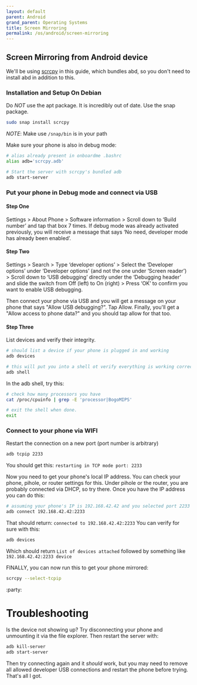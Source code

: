 ```yaml
---
layout: default
parent: Android
grand_parent: Operating Systems
title: Screen Mirroring
permalink: /os/android/screen-mirroring
---
```


## Screen Mirroring from Android device
We'll be using [scrcpy](https://github.com/Genymobile/scrcpy) in this guide, which bundles abd, so you don't need to install abd in addition to this.

### Installation and Setup On Debian
Do _NOT_ use the apt package. It is incredibly out of date. Use the snap package.
```bash
sudo snap install scrcpy
```
*NOTE*: Make use `/snap/bin` is in your path

Make sure your phone is also in debug mode:

```bash
# alias already present in onboardme .bashrc
alias adb='scrcpy.adb'

# Start the server with scrcpy's bundled adb
adb start-server
```

### Put your phone in Debug mode and connect via USB
#### Step One
Settings > About Phone > Software information > Scroll down to ‘Build number’ and tap that box 7 times. If debug mode was already activated previously, you will receive a message that says ‘No need, developer mode has already been enabled’.

#### Step Two
Settings > Search > Type ‘developer options’ > Select the ‘Developer options’ under ‘Developer options’ (and not the one under ‘Screen reader’) > Scroll down to ‘USB debugging’ directly under the ‘Debugging header’ and slide the switch from Off (left) to On (right) > Press ‘OK’ to confirm you want to enable USB debugging.

Then connect your phone via USB and you will get a message on your phone that says "Allow USB debugging?". Tap Allow. Finally, you'll get a "Allow access to phone data?" and you should tap allow for that too.

#### Step Three
List devices and verify their integrity.
```bash
# should list a device if your phone is plugged in and working
adb devices

# this will put you into a shell ot verify everything is working correctly
adb shell
```

In the adb shell, try this:
```bash
# check how many processors you have
cat /proc/cpuinfo | grep -E 'processor|BogoMIPS'

# exit the shell when done.
exit
```

### Connect to your phone via WIFI
Restart the connection on a new port (port number is arbitrary)
```bash
adb tcpip 2233
```
You should get this: `restarting in TCP mode port: 2233`

Now you need to get your phone's local IP address. You can check your phone, pihole, or router settings for this. Under pihole or the router, you are probably connected via DHCP, so try there. Once you have the IP address you can do this:

```bash
# assuming your phone's IP is 192.168.42.42 and you selected port 2233 above
adb connect 192.168.42.42:2233
```
That should return: `connected to 192.168.42.42:2233` You can verify for sure with this:
```bash
adb devices
```
Which should return `List of devices attached` followed by something like `192.168.42.42:2233 device`

FINALLY, you can now run this to get your phone mirrored:
```bash
scrcpy --select-tcpip
```
:party:

# Troubleshooting
Is the device not showing up? Try disconnecting your phone and unmounting it via the file explorer.
Then restart the server with:
```bash
adb kill-server
adb start-server
```

Then try connecting again and it _should_ work, but you may need to remove all allowed developer USB connections and restart the phone before trying. That's all I got.
